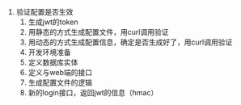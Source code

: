 1.	验证配置是否生效
	1.	生成jwt的token
	2.	用静态的方式生成配置文件，用curl调用验证
	3.	用动态的方式生成配置信息，确定是否生成好了，用curl调用验证
	4.	开发环境准备
	5.	定义数据库实体
	6.	定义与web端的接口
	7.	生成配置文件的逻辑
	8.	新的login接口，返回jwt的信息（hmac）